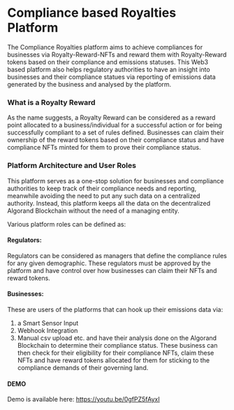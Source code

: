 # Compliance based Royalties Platform
The Compliance Royalties platform aims to achieve compliances for businesses via Royalty-Reward-NFTs and reward them with Royalty-Reward tokens based on their compliance and emissions statuses. This Web3 based platform also helps regulatory authorities to have an insight into businesses and their compliance statues via reporting of emissions data generated by the business and analysed by the platform. 

### What is a Royalty Reward
As the name suggests, a Royalty Reward can be considered as a reward point allocated to a business/individual for a successful action or for being successfully compliant to a set of rules defined. Businesses can claim their ownership of the reward tokens based on their compliance status and have compliance NFTs minted for them to prove their compliance status. 

### Platform Architecture and User Roles
This platform serves as a one-stop solution for businesses and compliance authorities to keep track of their compliance needs and reporting, meanwhile avoiding the need to put any such data on a centralized authority. Instead, this platform keeps all the data on the decentralized Algorand Blockchain without the need of a managing entity. 

Various platform roles can be defined as:
#### Regulators: 
Regulators can be considered as managers that define the compliance rules for any given demographic. These regulators must be approved by the platform and have control over how businesses can claim their NFTs and reward tokens. 

#### Businesses:
These are users of the platforms that can hook up their emissions data via:
1. a Smart Sensor Input
2. Webhook Integration
3. Manual csv upload etc.
and have their analysis done on the Algorand Blockchain to determine their compliance status. These business can then check for their eligibility for their compliance NFTs, claim these NFTs and have reward tokens allocated for them for sticking to the compliance demands of their governing land. 

#### DEMO
Demo is available here: https://youtu.be/0gfPZ5fAyxI
